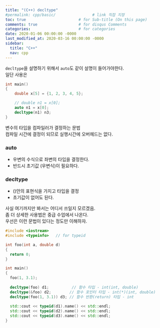 ```yaml
---
title: "(C++) decltype"
#permalink: cpp/basic/                # link 직접 지정
toc: true                       # for Sub-title (On this page)
comments: true                  # for disqus Comments
categories:                     # for categories
date: 2020-01-06 00:00:00 -0000
last_modified_at: 2020-03-16 00:00:00 -0000
sidebar:
  title: "C++"
  nav: cpp
---
```


`decltype`을 설명하기 위해서 `auto`도 같이 설명이 들어가야한다.<br>
일단 사용은

```cpp
int main()
{
    double x[5] = {1, 2, 3, 4, 5};

    // double n1 = x[0];
    auto n1 = x[0];
    decltype(n1) n3;
}
```

변수의 타입을 컴파일러가 결정하는 문법<br>
컴파일 시간에 결정이 되므로 실행시간에 오버헤드는 없다.<br>

### auto

* 우변의 수식으로 좌변의 타입을 결정한다.
* 반드시 초기값 (우변식)이 필요하다.

### decltype

* ()안의 표현식을 가지고 타입을 결정
* 초기값이 없어도 된다.

사실 여기까지만 봐서는 어디서 쓰일지 모르겠음.<br>
좀 더 상세한 사용법은 중급 수업에서 나온다.<br>
우선은 이런 문법이 있다는 정도만 이해하자.<br>

```cpp
#include <iostream>
#include <typeinfo>   // for typeid

int foo(int a, double d)
{
  return 0;
}

int main()
{
  foo(1, 3.1);
  
  decltype(foo) d1;          // 함수 타입 - int(int, double)
  decltype(&foo) d2;        // 함수 포인터 타입 - int(*)(int, double)
  decltype(foo(1, 3.1)) d3; // 함수 반환(return) 타입 - int
  
  std::cout << typeid(d1).name() << std::endl;
  std::cout << typeid(d2).name() << std::endl;
  std::cout << typeid(d3).name() << std::endl;
}
```